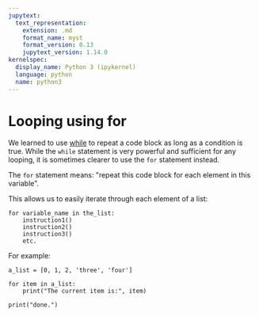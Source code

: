 ```yaml
---
jupytext:
  text_representation:
    extension: .md
    format_name: myst
    format_version: 0.13
    jupytext_version: 1.14.0
kernelspec:
  display_name: Python 3 (ipykernel)
  language: python
  name: python3
---
```


# Looping using **for**

We learned to use [while](python_while.md) to repeat a code block as long as a condition is true. While the `while` statement is very powerful and sufficient for any looping, it is sometimes clearer to use the `for` statement instead.

The `for` statement means: "repeat this code block for each element in this variable".

This allows us to easily iterate through each element of a list:

```
for variable_name in the_list:
    instruction1()
    instruction2()
    instruction3()
    etc.
```

For example:

```{code-cell}
a_list = [0, 1, 2, 'three', 'four']

for item in a_list:
    print("The current item is:", item)

print("done.")
```
